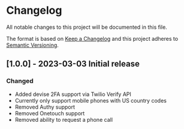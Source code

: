 # Changelog

All notable changes to this project will be documented in this file.

The format is based on [Keep a Changelog](http://keepachangelog.com/en/1.0.0/)
and this project adheres to [Semantic Versioning](http://semver.org/spec/v2.0.0.html).

## [1.0.0] - 2023-03-03 Initial release

### Changed
- Added devise 2FA support via Twilio Verify API
- Currently only support mobile phones with US country codes
- Removed Authy support
- Removed Onetouch support
- Removed ability to request a phone call
